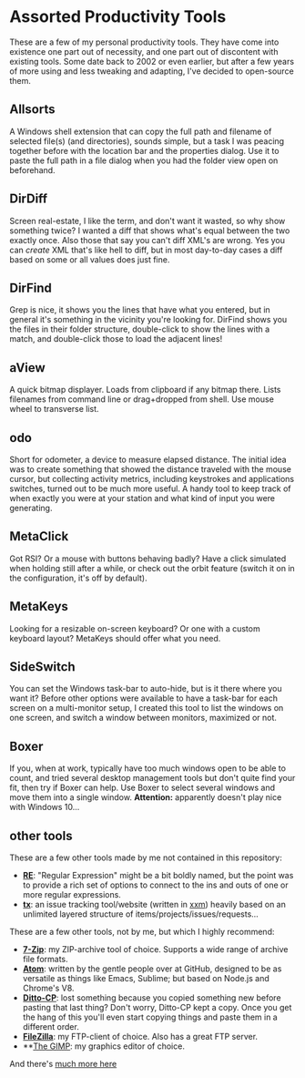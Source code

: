 # Assorted Productivity Tools
These are a few of my personal productivity tools. They have come into existence one part out of necessity, and one part out of discontent with existing tools. Some date back to 2002 or even earlier, but after a few years of more using and less tweaking and adapting, I've decided to open-source them.

## Allsorts

A Windows shell extension that can copy the full path and filename of selected file(s) (and directories), sounds simple, but a task I was peacing together before with the location bar and the properties dialog. Use it to paste the full path in a file dialog when you had the folder view open on beforehand.

## DirDiff

Screen real-estate, I like the term, and don't want it wasted, so why show something twice? I wanted a diff that shows what's equal between the two exactly once. Also those that say you can't diff XML's are wrong. Yes you can _create_ XML that's like hell to diff, but in most day-to-day cases a diff based on some or all values does just fine.

## DirFind

Grep is nice, it shows you the lines that have what you entered, but in general it's something in the vicinity you're looking for. DirFind shows you the files in their folder structure, double-click to show the lines with a match, and double-click those to load the adjacent lines!

## aView
A quick bitmap displayer. Loads from clipboard if any bitmap there. Lists filenames from command line or drag+dropped from shell. Use mouse wheel to transverse list.

## odo
Short for odometer, a device to measure elapsed distance. The initial idea was to create something that showed the distance traveled with the mouse cursor, but collecting activity metrics, including keystrokes and applications switches, turned out to be much more useful. A handy tool to keep track of when exactly you were at your station and what kind of input you were generating.

## MetaClick

Got RSI? Or a mouse with buttons behaving badly? Have a click simulated when holding still after a while, or check out the orbit feature (switch it on in the configuration, it's off by default).

## MetaKeys

Looking for a resizable on-screen keyboard? Or one with a custom keyboard layout? MetaKeys should offer what you need.

## SideSwitch

You can set the Windows task-bar to auto-hide, but is it there where you want it? Before other options were available to have a task-bar for each screen on a multi-monitor setup, I created this tool to list the windows on one screen, and switch a window between monitors, maximized or not.

## Boxer

If you, when at work, typically have too much windows open to be able to count, and tried several desktop management tools but don't quite find your fit, then try if Boxer can help. Use Boxer to select several windows and move them into a single window. **Attention:** apparently doesn't play nice with Windows 10...

## other tools

These are a few other tools made by me not contained in this repository:

* **[RE](https://github.com/stijnsanders/re#re)**: "Regular Expression" might be a bit boldly named, but the point was to provide a rich set of options to connect to the ins and outs of one or more regular expressions.
* **[tx](http://github.com/stijnsanders/tx#tx)**: an issue tracking tool/website (written in [xxm](http://githib.com/stijnsanders/xxm#xxm)) heavily based on an unlimited layered structure of items/projects/issues/requests...

These are a few other tools, not by me, but which I highly recommend:

* **[7-Zip](http://www.7-zip.org/)**: my ZIP-archive tool of choice. Supports a wide range of archive file formats.
* **[Atom](https://atom.io/)**: written by the gentle people over at GitHub, designed to be as versatile as things like Emacs, Sublime; but based on Node.js and Chrome's V8.
* **[Ditto-CP](http://sourceforge.net/projects/ditto-cp/)**: lost something because you copied something new before pasting that last thing? Don't worry, Ditto-CP kept a copy. Once you get the hang of this you'll even start copying things and paste them in a different order.
* **[FileZilla](https://filezilla-project.org/)**: my FTP-client of choice. Also has a great FTP server.
* **[The GIMP](https://www.gimp.org/): my graphics editor of choice.

And there's [much more here](https://www.openhub.net/accounts/develyoy/stacks)
